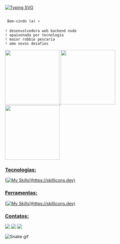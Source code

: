 [![Typing SVG](https://readme-typing-svg.demolab.com?font=Chakra+Petch&size=40&pause=1000&color=14DF0F&center=falso&vCenter=verdadeiro&repeat=verdadeiro&width=1000&height=80&lines=Ol%C3%A1++meu+nome+%C3%A9+Stefany!!;Sou+desenvolvedora+de+Software+Backend%F0%9F%91%A9%E2%80%8D%F0%9F%92%BB)](https://git.io/typing-svg)

```

 Bem-vindo (a) ⭐

! ‍desenvolvedora web backend node
! apaixonada por tecnologia
! maior robbie pescaria
! amo novos desafios
```


<div>
  <a href="https://github.com/StefanyBorin">
  <img height="180em" src="https://github-readme-stats.vercel.app/api?username=StefanyBorin&show_icons=true&theme=blue-green&include_all_commits=true&count_private=true"/>
  <img height="180em" src="https://github-readme-stats.vercel.app/api/top-langs/?username=StefanyBorin&layout=compact&langs_count=6&theme=blue-green"/>
  <img height="180em" src="https://github-readme-streak-stats.herokuapp.com/?user=StefanyBorin&theme=blue-green&hide_border=true"/>
</div>
   
### Tecnologias:
[![My Skills](https://skillicons.dev/icons?i=js,nodejs,postgres,express,react,html,css,ts,jest")](https://skillicons.dev)

### Ferramentas:
[![My Skills](https://skillicons.dev/icons?i=git,vscode,github,figma")](https://skillicons.dev)
 
 
  ### Contatos:
 
<div> 
  <a href="https://api.whatsapp.com/send?phone=5543996389274" target="_blank"><img src="https://img.shields.io/badge/WhatsApp-25D366?style=for-the-badge&logo=whatsapp&logoColor=white" target="_blank"></a>
  <a href = "mailto:stefanyborin@gmail.com"><img src="https://img.shields.io/badge/-Gmail-%23333?style=for-the-badge&logo=gmail&logoColor=white" target="_blank"></a>
  <a href="https://www.linkedin.com/in/stefany-borin-dev1301/" target="_blank"><img src="https://img.shields.io/badge/-LinkedIn-%230077B5?style=for-the-badge&logo=linkedin&logoColor=white" target="_blank"></a> 
 
  ![Snake gif](https://github.com/StefanyBorin/StefanyBorin/blob/output/github-contribution-grid-snake.svg)

</div>
